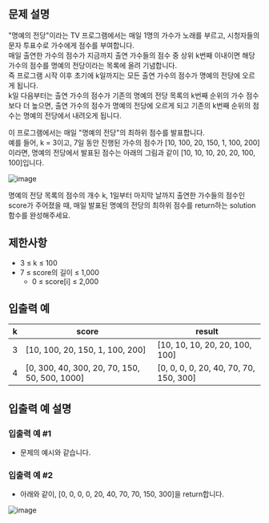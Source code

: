 ## 문제 설명

"명예의 전당"이라는 TV 프로그램에서는 매일 1명의 가수가 노래를 부르고, 시청자들의 문자 투표수로 가수에게 점수를 부여합니다.  
매일 출연한 가수의 점수가 지금까지 출연 가수들의 점수 중 상위 k번째 이내이면 해당 가수의 점수를 명예의 전당이라는 목록에 올려 기념합니다.  
즉 프로그램 시작 이후 초기에 k일까지는 모든 출연 가수의 점수가 명예의 전당에 오르게 됩니다.  
k일 다음부터는 출연 가수의 점수가 기존의 명예의 전당 목록의 k번째 순위의 가수 점수보다 더 높으면, 출연 가수의 점수가 명예의 전당에 오르게 되고 기존의 k번째 순위의 점수는 명예의 전당에서 내려오게 됩니다.

이 프로그램에서는 매일 "명예의 전당"의 최하위 점수를 발표합니다.  
예를 들어, k = 3이고, 7일 동안 진행된 가수의 점수가 [10, 100, 20, 150, 1, 100, 200]이라면, 명예의 전당에서 발표된 점수는 아래의 그림과 같이 [10, 10, 10, 20, 20, 100, 100]입니다.

![image](https://github.com/user-attachments/assets/31818d1d-3f1b-4ecf-827a-3f0a7f3c7d48)

명예의 전당 목록의 점수의 개수 k, 1일부터 마지막 날까지 출연한 가수들의 점수인 score가 주어졌을 때, 매일 발표된 명예의 전당의 최하위 점수를 return하는 solution 함수를 완성해주세요.


## 제한사항

- 3 ≤ k ≤ 100
- 7 ≤ score의 길이 ≤ 1,000
  - 0 ≤ score[i] ≤ 2,000

## 입출력 예

|k|	score|	result|
|--|--|--|
|3|	[10, 100, 20, 150, 1, 100, 200]	|[10, 10, 10, 20, 20, 100, 100]|
|4|	[0, 300, 40, 300, 20, 70, 150, 50, 500, 1000]	|[0, 0, 0, 0, 20, 40, 70, 70, 150, 300]|

## 입출력 예 설명

### 입출력 예 #1

- 문제의 예시와 같습니다.

### 입출력 예 #2

- 아래와 같이, [0, 0, 0, 0, 20, 40, 70, 70, 150, 300]을 return합니다.

![image](https://github.com/user-attachments/assets/cbfc8cc0-172a-409d-b0ce-b2a3da3c1d04)